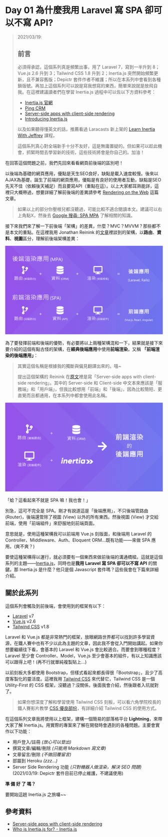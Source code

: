 # Day 01 為什麼我用 Laravel 寫 SPA 卻可以不寫 API?

> 2021/03/19:
>
> ## 前言
>
> 必須得承認，這個系列真是頻繁出事，用了 Laravel 7，寫到一半升到 8；Vue.js 2.6 升到 3；Tailwind CSS 1.8 升到 2；Inertia.js 突然開始頻繁更新，且不兼容舊版；Depictr 套件作者不維護；所以在本系列中會看到各種鎖版號。再加上這個系列可以說是寫我想寫的東西，簡單來說就是放飛自我。在這裡建議讀者們在學習 Inertia.js 過程中可以佐以下方資料參考：
>
> * [Inertia.js 官網](https://inertiajs.com/)
> * [Ping CRM](https://demo.inertiajs.com/)
> * [Server-side apps with client-side rendering](https://reinink.ca/articles/server-side-apps-with-client-side-rendering)
> * [Introducing Inertia.js](https://reinink.ca/articles/introducing-inertia-js)
>
> 以及如果聽得懂英文的話，推薦看過 Laracasts 新上架的 [Learn Inertia With Jeffrey](https://laracasts.com/series/learn-inertia-with-jeffrey) 課程。
>
> 這個系列真心對全端新手十分不友好，這是無庸置疑的。但如果可以趁此機會，抓緊時間去學習新的技術，這些技術將會是你自己的。加油！

在回答這個問題之前，我們先回來看看網頁前後端的區別吧！

以後端為基礎的網頁應用，優點是天生SEO良好，缺點是載入速度較慢。後來以AJAX為基礎，誕生了前端的網頁應用，優點是有良好的使用者互動，缺點是SEO先天不佳（依賴後天補足）而且要寫API（重點在這）。以上大家都耳熟能詳，這裡只大概帶過，想要詳細了解前後端的差異請參考 [Rendering on the Web](https://developers.google.com/web/updates/2019/02/rendering-on-the-web) 這篇文章。

> 如果以上的部分你壓根兒都沒聽過，可能比較不適合閱讀本文。建議可以右上角點X，然後去 [Google 搜尋: SPA MPA](https://www.google.com/search?q=spa+mpa) 了解相關的知識。

接下來我們來了解一下前後端「架構」的差異，什麼？MVC？MVVM？那些都不是本文的重點。在這裡我用 Jonathan Reinink 的[文章](https://reinink.ca/articles/server-side-apps-with-client-side-rendering)裡談到的架構，以**路由**、**資料**、**視圖**區分，理解前後端架構差異：

![前後端架構差異](../images/day01-01.jpg)

為了要發揮前端和後端的優勢，有必要將以上兩種架構混和一下，結果就是接下來要介紹的這個有點古怪的架構，在**經典後端應用**中使用**前端渲染**，又稱 **「前端渲染的後端應用」**：

> 其實這個名稱是根據我的獨斷與偏見翻譯出來的。嘻~
>
> 提出這個架構的 Reinink 在[原文](https://reinink.ca/articles/server-side-apps-with-client-side-rendering)裡是寫「Server-side apps with client-side rendering」。其中的 Server-side 和 Client-side 中文本來應該是「服務端」和「用戶端」，但我比較想用「前端」和「後端」，因為比較簡短、更直覺而且都通用，在本系列中都會使用此名稱。

![後端路由+ORM資料+前端組件渲染=前端渲染的後端應用架構](../images/day01-02.jpg)

「蛤？這看起來不就是 SPA 嘛！我也會！」

別急，這可不完全是 SPA。剛才有說道這是「後端應用」，不只後端管路由 (Router)，後端還管除了視圖 (View) 以外的所有東西。然後視圖 (View) 才交給前端，使用「前端組件」來舒服地刻前端頁面。

意思就是，使用這種架構我可以前端用 Vue.js 刻版面，和後端用 Laravel 的 Controller、Middleware、Auth、Eloquent ORM...既有功能——來做 SPA 應用。(爽不爽？)

要使這種架構得以運行，就必須要有一個東西來做前後端的溝通橋樑。這就是這個系列的主題——[Inertia.js](https://inertiajs.com/)，同時也是**我用 Laravel 寫 SPA 卻可以不寫 API** 的關鍵。那 Inertia.js 是什麼？他只是個 Javascript 套件嗎？這些我會在下篇來詳細介紹。

## 關於此系列

這個系列會觸及到前後端，會使用到的框架有以下：

* [Laravel](https://laravel.com/) v7
* [Vue.js](https://cn.vuejs.org/) v2.6
* [Tailwind CSS](https://tailwindcss.com/) v1.8

Laravel 和 Vue.js 都是非常熱門的框架，放眼網路世界都可以找到許多學習資源，在鐵人賽中也有不少以此為主題的文章，因此我不會從入門開始講起。如果你想要繼續往下看，會基本的 Laravel 和 Vue.js 會比較適合。而要會到哪種程度？Laravel 至少會 Controller、Model，Vue.js 至少會基本的組件，有以上知識應該可以跟得上吧！(再不行就單純複製貼上...)

以前刻板大多都使用 Bootstrap，但樣式看起來都長得很「Bootstrap」，且少了高度客製化的靈活度。這裡我用 [Tailwind CSS](https://tailwindcss.com/) 來代替它，Tailwind CSS 是一個 Utility-First 的 CSS 框架，沒聽過？沒關係，後面我會介紹，然後跟者入坑就對了。

> 如果你想深度了解和學習使用 Tailwind CSS 刻板，可以看六角學院校長的鐵人賽影片教學 [CSS 優良部份](https://ithelp.ithome.com.tw/users/20040221/ironman/3567)，有詳細介紹 Tailwind CSS 的使用方式。

在這個系列文章我將使用以上框架，建構一個簡易的部落格平台 **Lightning**，來帶大家了解 Inertia.js。用實際的專案來了解在開發時會遇到的各種問題。主要會實作以下功能：

* 用戶登入/註冊 *(放心可以登出)*
* 撰寫文章/編輯/刪除 *(只能用 Markdown 寫文章)*
* 文章留言/刪除 *(不做回覆留言)*
* 部屬到 Heroku *(zzz...)*
* Server Side Rendering 功能 *(只對機器人做渲染，解決 SEO 問題)* (2021/03/19: Depictr 套件目前已停止維護，不建議使用)

**準 備 好 了 嗎？**

要開始這趟 Inertia.js 之旅囉~~

## 參考資料

* [Server-side apps with client-side rendering](https://reinink.ca/articles/server-side-apps-with-client-side-rendering)
* [Who is Inertia.js for? - Inertia.js](https://inertiajs.com/who-is-it-for)
